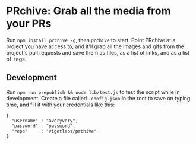 # PRchive: Grab all the media from your PRs

Run `npm install prchive -g`, then `prchive` to start. Point PRchive at a project you have access to, and it'll grab all the images and gifs from the project's pull requests and save them as files, as a list of links, and as a list of <img> tags.

## Development

Run `npm run prepublish && node lib/test.js` to test the script while in development. Create a file called `.config.json` in the root to save on typing time, and fill it with your credentials like this:

```
{
  "username" : "averyvery",
  "password" : "password",
  "repo"     : "vigetlabs/prchive"
}
```

